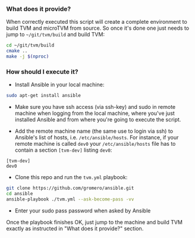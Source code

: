 ### What does it provide?

When correctly executed this script will create a complete environment to build
TVM and microTVM from source. So once it's done one just needs to jump to
`~/git/tvm/build` and build TVM:

```sh
cd ~/git/tvm/build
cmake ..
make -j $(nproc)
```

### How should I execute it?

- Install Ansible in your local machine:

```sh
sudo apt-get install ansible
```

- Make sure you have ssh access (via ssh-key) and sudo in remote machine when
logging from the local machine, where you've just installed Ansible and from
where you're going to execute the script.

- Add the remote machine name (the same use to login via ssh) to Ansible's list
of hosts, i.e. `/etc/ansible/hosts`. For instance, if your remote machine is
called `dev0` your `/etc/ansible/hosts` file has to contain a section
`[tvm-dev]` listing `dev0`:

```text
[tvm-dev]
dev0
```

- Clone this repo and run the `tvm.yml` playbook:

```sh
git clone https://github.com/gromero/ansible.git
cd ansible
ansible-playbook ./tvm.yml --ask-become-pass -vv
```

- Enter your sudo pass password when asked by Ansible

Once the playbook finishes OK, just jump to the machine and build TVM exactly
as instructed in "What does it provide?" section.
